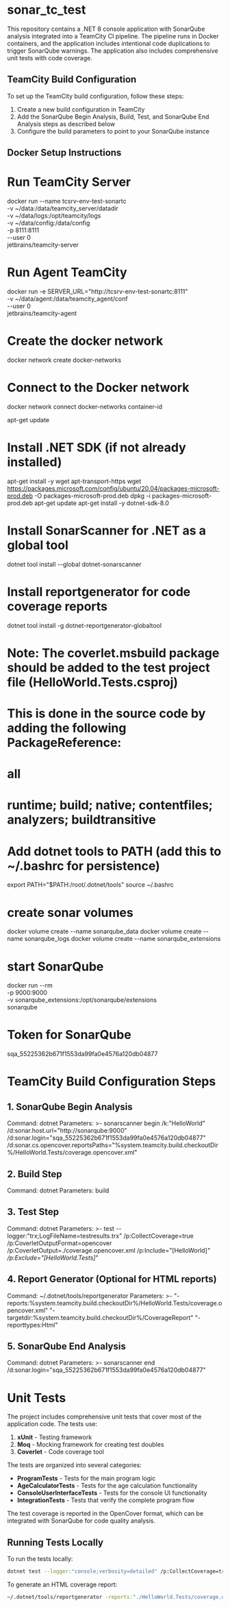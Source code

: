 # sonar_tc_test

This repository contains a .NET 8 console application with SonarQube analysis integrated into a TeamCity CI pipeline. The pipeline runs in Docker containers, and the application includes intentional code duplications to trigger SonarQube warnings. The application also includes comprehensive unit tests with code coverage.

## TeamCity Build Configuration

To set up the TeamCity build configuration, follow these steps:

1. Create a new build configuration in TeamCity
2. Add the SonarQube Begin Analysis, Build, Test, and SonarQube End Analysis steps as described below
3. Configure the build parameters to point to your SonarQube instance

## Docker Setup Instructions

# Run TeamCity Server
docker run --name tcsrv-env-test-sonartc \
    -v ~/data:/data/teamcity_server/datadir \
    -v ~/data/logs:/opt/teamcity/logs \
    -v ~/data/config:/data/config \
    -p 8111:8111 \
    --user 0 \
    jetbrains/teamcity-server

# Run Agent TeamCity
docker run -e SERVER_URL="http://tcsrv-env-test-sonartc:8111" \
    -v ~/data/agent:/data/teamcity_agent/conf \
    --user 0 \
    jetbrains/teamcity-agent

# Create the docker network
docker network create docker-networks

# Connect to the Docker network
 docker network connect docker-networks container-id

 apt-get update

# Install .NET SDK (if not already installed)
apt-get install -y wget apt-transport-https
wget https://packages.microsoft.com/config/ubuntu/20.04/packages-microsoft-prod.deb -O packages-microsoft-prod.deb
dpkg -i packages-microsoft-prod.deb
apt-get update
apt-get install -y dotnet-sdk-8.0

# Install SonarScanner for .NET as a global tool
dotnet tool install --global dotnet-sonarscanner

# Install reportgenerator for code coverage reports
dotnet tool install -g dotnet-reportgenerator-globaltool

# Note: The coverlet.msbuild package should be added to the test project file (HelloWorld.Tests.csproj)
# This is done in the source code by adding the following PackageReference:
# <PackageReference Include="coverlet.msbuild" Version="6.0.4">
#   <PrivateAssets>all</PrivateAssets>
#   <IncludeAssets>runtime; build; native; contentfiles; analyzers; buildtransitive</IncludeAssets>
# </PackageReference>

# Add dotnet tools to PATH (add this to ~/.bashrc for persistence)
export PATH="$PATH:/root/.dotnet/tools"
source ~/.bashrc


# create sonar volumes 
docker volume create --name sonarqube_data
docker volume create --name sonarqube_logs
docker volume create --name sonarqube_extensions

# start SonarQube
docker run --rm \
    -p 9000:9000 \
    -v sonarqube_extensions:/opt/sonarqube/extensions \
    sonarqube

# Token for SonarQube
sqa_55225362b671f1553da99fa0e4576a120db04877

# TeamCity Build Configuration Steps

## 1. SonarQube Begin Analysis
Command: dotnet
Parameters: >-
  sonarscanner begin
  /k:"HelloWorld"
  /d:sonar.host.url="http://sonarqube:9000"
  /d:sonar.login="sqa_55225362b671f1553da99fa0e4576a120db04877"
  /d:sonar.cs.opencover.reportsPaths="%system.teamcity.build.checkoutDir%/HelloWorld.Tests/coverage.opencover.xml"

## 2. Build Step
Command: dotnet
Parameters: build

## 3. Test Step
Command: dotnet
Parameters: >-
  test
  --logger:"trx;LogFileName=testresults.trx"
  /p:CollectCoverage=true
  /p:CoverletOutputFormat=opencover
  /p:CoverletOutput=./coverage.opencover.xml
  /p:Include="[HelloWorld]*"
  /p:Exclude="[HelloWorld.Tests]*"

## 4. Report Generator (Optional for HTML reports)
Command: ~/.dotnet/tools/reportgenerator
Parameters: >-
  "-reports:%system.teamcity.build.checkoutDir%/HelloWorld.Tests/coverage.opencover.xml"
  "-targetdir:%system.teamcity.build.checkoutDir%/CoverageReport"
  "-reporttypes:Html"

## 5. SonarQube End Analysis
Command: dotnet
Parameters: >-
  sonarscanner end
  /d:sonar.login="sqa_55225362b671f1553da99fa0e4576a120db04877"

# Unit Tests

The project includes comprehensive unit tests that cover most of the application code. The tests use:

1. **xUnit** - Testing framework
2. **Moq** - Mocking framework for creating test doubles
3. **Coverlet** - Code coverage tool

The tests are organized into several categories:

- **ProgramTests** - Tests for the main program logic
- **AgeCalculatorTests** - Tests for the age calculation functionality
- **ConsoleUserInterfaceTests** - Tests for the console UI functionality
- **IntegrationTests** - Tests that verify the complete program flow

The test coverage is reported in the OpenCover format, which can be integrated with SonarQube for code quality analysis.

## Running Tests Locally

To run the tests locally:

```bash
dotnet test --logger:"console;verbosity=detailed" /p:CollectCoverage=true /p:CoverletOutputFormat=opencover /p:CoverletOutput=./coverage.opencover.xml /p:Include="[HelloWorld]*" /p:Exclude="[HelloWorld.Tests]*"
```

To generate an HTML coverage report:

```bash
~/.dotnet/tools/reportgenerator -reports:"./HelloWorld.Tests/coverage.opencover.xml" -targetdir:"./CoverageReport" -reporttypes:Html
```